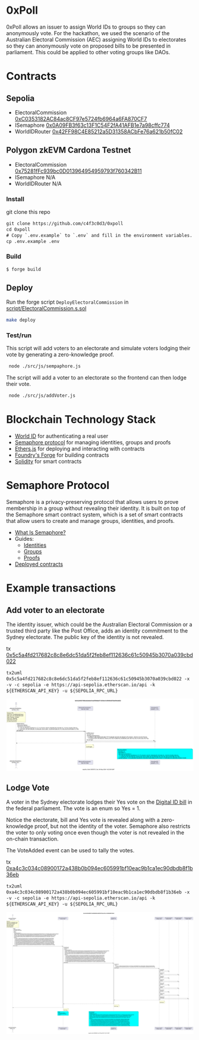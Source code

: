 # 0xPoll

0xPoll allows an issuer to assign World IDs to groups so they can anonymously vote.
For the hackathon, we used the scenario of the Australian Electoral Commission (AEC) assigning World IDs to electorates so they can anonymously vote on proposed bills to be presented in parliament. This could be applied to other voting groups like DAOs.

# Contracts

## Sepolia

- ElectoralCommission [0xC0353182AC84ac8CF97e5724fb6964a6FA870CF7](https://sepolia.basescan.org/address/0xC0353182AC84ac8CF97e5724fb6964a6FA870CF7)
- ISemaphore [0x0A09FB3f63c13F1C54F2fA41AFB1e7a98cffc774](https://sepolia.basescan.org/address/0x0A09FB3f63c13F1C54F2fA41AFB1e7a98cffc774)
- WorldIDRouter [0x42FF98C4E85212a5D31358ACbFe76a621b50fC02](https://sepolia.basescan.org/address/0x42FF98C4E85212a5D31358ACbFe76a621b50fC02)

## Polygon zkEVM Cardona Testnet

- ElectoralCommission [0x75281fFc939bc0D013964954959793f760342B11](https://amoy.polygonscan.com/0x75281fFc939bc0D013964954959793f760342B11)
- ISemaphore N/A
- WorldIDRouter N/A

### Install

git clone this repo

```shell
git clone https://github.com/c4f3c0d3/0xpoll
cd 0xpoll
# Copy `.env.example` to `.env` and fill in the environment variables.
cp .env.example .env
```

### Build

```shell
$ forge build
```

## Deploy

Run the forge script `DeployElectoralCommission` in [script/ElectoralCommission.s.sol](./script/ElectoralCommission.s.sol)

```bash
make deploy
```

### Test/run

This script will add voters to an electorate and simulate voters lodging their vote by generating a zero-knowledge proof.

```bash
 node ./src/js/sempaphore.js
```

The script will add a voter to an electorate so the frontend can then lodge their vote.

```bash
 node ./src/js/addVoter.js
```

# Blockchain Technology Stack

- [World ID](https://worldcoin.org/world-id) for authenticating a real user
- [Semaphore protocol](https://semaphore.pse.dev/) for managing identities, groups and proofs
- [Ethers.js](https://docs.ethers.org/v6/) for deploying and interacting with contracts
- [Foundry's Forge](https://github.com/foundry-rs/foundry) for building contracts
- [Solidity](https://soliditylang.org/) for smart contracts

# Semaphore Protocol

Semaphore is a privacy-preserving protocol that allows users to prove membership in a group without revealing their identity. It is built on top of the Semaphore smart contract system, which is a set of smart contracts that allow users to create and manage groups, identities, and proofs.

- [What Is Semaphore?](https://docs.semaphore.pse.dev/)
- Guides:
  - [Identities](https://docs.semaphore.pse.dev/guides/identities)
  - [Groups](https://docs.semaphore.pse.dev/guides/groups)
  - [Proofs](https://docs.semaphore.pse.dev/guides/proofs)
- [Deployed contracts](https://docs.semaphore.pse.dev/deployed-contracts)

# Example transactions

## Add voter to an electorate

The identity issuer, which could be the Australian Electoral Commission or a trusted third party like the Post Office, adds an identity commitment to the Sydney electorate. The public key of the identity is not revealed.

tx [0x5c5a4fd217682c8c8e6dc51da5f2feb8ef112636c61c50945b3070a039cbd022](https://sepolia.etherscan.io/tx/0x5c5a4fd217682c8c8e6dc51da5f2feb8ef112636c61c50945b3070a039cbd022)

```
tx2uml 0x5c5a4fd217682c8c8e6dc51da5f2feb8ef112636c61c50945b3070a039cbd022 -x -v -c sepolia -e https://api-sepolia.etherscan.io/api -k ${ETHERSCAN_API_KEY} -u ${SEPOLIA_RPC_URL}
```

![addMember](./docs/5c5ad022.svg)

## Lodge Vote

A voter in the Sydney electorate lodges their Yes vote on the [Digital ID bill](https://www.digitalidentity.gov.au/digital-id-bill) in the federal parliament. The vote is an enum so Yes = 1.

Notice the electorate, bill and Yes vote is revealed along with a zero-knowledge proof, but not the identity of the voter. Semaphore also restricts the voter to only voting once even though the voter is not revealed in the on-chain transaction.

The VoteAdded event can be used to tally the votes.

tx [0xa4c3c034c08900172a438b0b094ec605991bf10eac9b1ca1ec90dbdb8f1b36eb](https://sepolia.etherscan.io/tx/0xa4c3c034c08900172a438b0b094ec605991bf10eac9b1ca1ec90dbdb8f1b36eb)

```
tx2uml 0xa4c3c034c08900172a438b0b094ec605991bf10eac9b1ca1ec90dbdb8f1b36eb -x -v -c sepolia -e https://api-sepolia.etherscan.io/api -k ${ETHERSCAN_API_KEY} -u ${SEPOLIA_RPC_URL}
```

![lodge](./docs/a4c336eb.svg)
